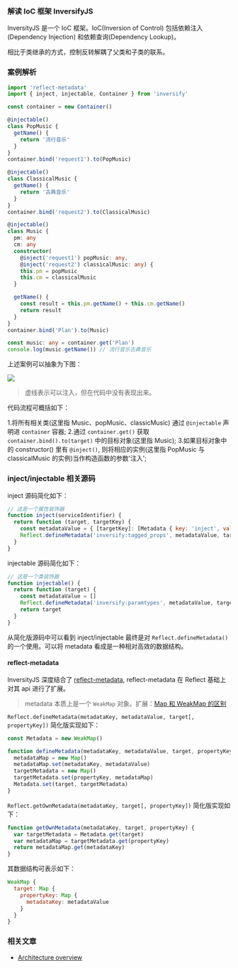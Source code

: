 ### 解读 IoC 框架 InversifyJS

InversityJS 是一个 IoC 框架。IoC(Inversion of Control) 包括依赖注入(Dependency Injection) 和依赖查询(Dependency Lookup)。

相比于类继承的方式，控制反转解耦了父类和子类的联系。

### 案例解析

```ts
import 'reflect-metadata'
import { inject, injectable, Container } from 'inversify'

const container = new Container()

@injectable()
class PopMusic {
  getName() {
    return '流行音乐'
  }
}
container.bind('request1').to(PopMusic)

@injectable()
class ClassicalMusic {
  getName() {
    return '古典音乐'
  }
}
container.bind('request2').to(ClassicalMusic)

@injectable()
class Music {
  pm: any
  cm: any
  constructor(
    @inject('request1') popMusic: any,
    @inject('request2') classicalMusic: any) {
    this.pm = popMusic
    this.cm = classicalMusic
  }

  getName() {
    const result = this.pm.getName() + this.cm.getName()
    return result
  }
}
container.bind('Plan').to(Music)

const music: any = container.get('Plan')
console.log(music.getName()) // 流行音乐古典音乐
```

上述案例可以抽象为下图：

![](http://phrd9aiu0.bkt.clouddn.com/8a9ccba28d00ea0c752c3601d716ebcd.jpg-400)

> 虚线表示可以注入，但在代码中没有表现出来。

代码流程可概括如下：

1.将所有相关类(这里指 Music、popMusic、classicMusic) 通过 `@injectable` 声明进 `container` 容器;
2.通过 `container.get()` 获取 `container.bind().to(target)` 中的目标对象(这里指 Music);
3.如果目标对象中的 constructor() 里有 `@inject()`, 则将相应的实例(这里指 PopMusic 与 classicalMusic 的实例)当作构造函数的参数'注入';

### inject/injectable 相关源码

inject 源码简化如下：

```js
// 这是一个属性装饰器
function inject(serviceIdentifier) {
  return function (target, targetKey) {
    const metadataValue = { [targetKey]: [Metadata { key: 'inject', value: serviceIdentifier })] }
    Reflect.defineMetadata('inversify:tagged_props', metadataValue, target.constructor);
  }
}
```

injectable 源码简化如下：

```js
// 这是一个类装饰器
function injectable() {
  return function (target) {
    const metadataValue = []
    Reflect.defineMetadata('inversify:paramtypes', metadataValue, target)
    return target
  }
}
```

从简化版源码中可以看到 inject/injectable 最终是对 `Reflect.defineMetadata()` 的一个使用。可以将 metadata 看成是一种相对高效的数据结构。

#### reflect-metadata

InversityJS 深度结合了 [reflect-metadata](https://github.com/rbuckton/reflect-metadata), reflect-metadata 在 Reflect 基础上对其 api 进行了扩展。

> metadata 本质上是一个 `WeakMap` 对象。扩展：[Map 和 WeakMap 的区别](https://github.com/MuYunyun/blog/blob/master/BasicSkill/algorithm/字典.md#map-和-weakmap-的区别)

`Reflect.defineMetadata(metadataKey, metadataValue, target[, propertyKey])` 简化版实现如下：

```js
const Metadata = new WeakMap()

function defineMetadata(metadataKey, metadataValue, target, propertyKey) {
  metadataMap = new Map()
  metadataMap.set(metadataKey, metadataValue)
  targetMetadata = new Map()
  targetMetadata.set(propertyKey, metadataMap)
  Metadata.set(target, targetMetadata)
}
```

`Reflect.getOwnMetadata(metadataKey, target[, propertyKey])` 简化版实现如下：

```js
function getOwnMetadata(metadataKey, target, propertyKey) {
  var targetMetadata = Metadata.get(target)
  var metadataMap = targetMetadata.get(propertyKey)
  return metadataMap.get(metadataKey)
}
```

其数据结构可表示如下：

```js
WeakMap {
  target: Map {
    propertyKey: Map {
      metadataKey: metadataValue
    }
  }
}
```

### 相关文章

* [Architecture overview](https://github.com/inversify/InversifyJS/blob/master/wiki/architecture.md)